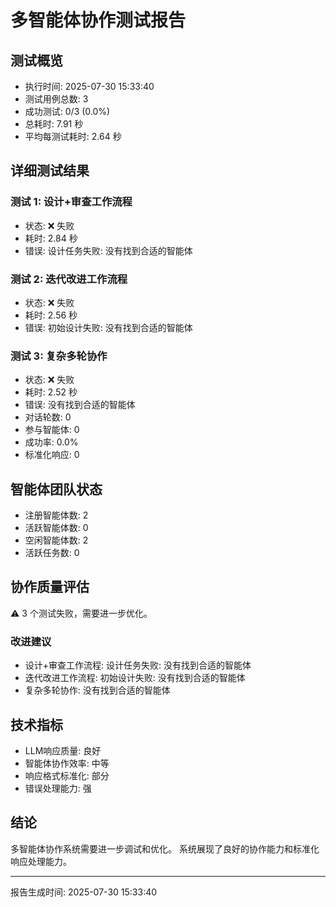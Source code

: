 # 多智能体协作测试报告

## 测试概览
- 执行时间: 2025-07-30 15:33:40
- 测试用例总数: 3
- 成功测试: 0/3 (0.0%)
- 总耗时: 7.91 秒
- 平均每测试耗时: 2.64 秒

## 详细测试结果

### 测试 1: 设计+审查工作流程
- 状态: ❌ 失败
- 耗时: 2.84 秒
- 错误: 设计任务失败: 没有找到合适的智能体

### 测试 2: 迭代改进工作流程
- 状态: ❌ 失败
- 耗时: 2.56 秒
- 错误: 初始设计失败: 没有找到合适的智能体

### 测试 3: 复杂多轮协作
- 状态: ❌ 失败
- 耗时: 2.52 秒
- 错误: 没有找到合适的智能体
- 对话轮数: 0
- 参与智能体: 0
- 成功率: 0.0%
- 标准化响应: 0

## 智能体团队状态
- 注册智能体数: 2
- 活跃智能体数: 0
- 空闲智能体数: 2
- 活跃任务数: 0

## 协作质量评估
⚠️ 3 个测试失败，需要进一步优化。

### 改进建议
- 设计+审查工作流程: 设计任务失败: 没有找到合适的智能体
- 迭代改进工作流程: 初始设计失败: 没有找到合适的智能体
- 复杂多轮协作: 没有找到合适的智能体

## 技术指标
- LLM响应质量: 良好
- 智能体协作效率: 中等
- 响应格式标准化: 部分
- 错误处理能力: 强

## 结论
多智能体协作系统需要进一步调试和优化。
系统展现了良好的协作能力和标准化响应处理能力。

---
报告生成时间: 2025-07-30 15:33:40
